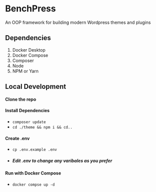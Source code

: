# BenchPress

An OOP framework for building modern Wordpress themes and plugins

## Dependencies

1. Docker Desktop
2. Docker Compose
3. Composer
4. Node
5. NPM or Yarn

## Local Development

#### Clone the repo

#### Install Dependencies
- `composer update`
- `cd ./theme && npm i && cd..`

#### Create .env
- `cp .env.example .env`
- ##### Edit .env to change any varibales as you prefer

#### Run with Docker Compose
- `docker compse up -d`